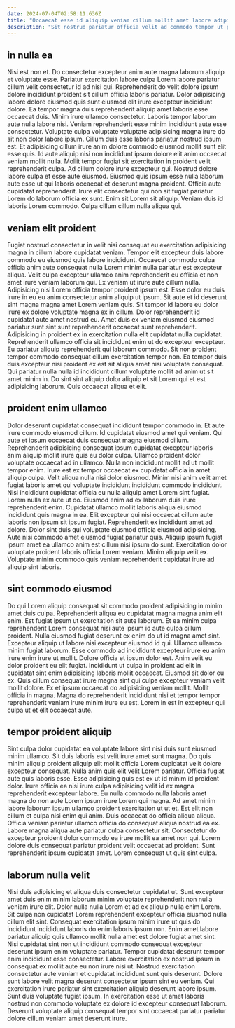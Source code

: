 ```yaml
---
date: 2024-07-04T02:58:11.636Z
title: "Occaecat esse id aliquip veniam cillum mollit amet labore adipisicing enim pariatur ullamco eu ullamco cupidatat."
description: "Sit nostrud pariatur officia velit ad commodo tempor ut pariatur officia cillum fugiat ea eu. Et adipisicing minim veniam excepteur pariatur sint sit dolore laborum nostrud dolor et commodo duis."
---
```



## in nulla ea

Nisi est non et. Do consectetur excepteur anim aute magna laborum aliquip et voluptate esse. Pariatur exercitation labore culpa Lorem labore pariatur cillum velit consectetur id ad nisi qui. Reprehenderit do velit dolore ipsum dolore incididunt proident sit cillum officia laboris pariatur. Dolor adipisicing labore dolore eiusmod quis sunt eiusmod elit irure excepteur incididunt dolore. Ea tempor magna duis reprehenderit aliquip amet laboris esse occaecat duis.
Minim irure ullamco consectetur. Laboris tempor laborum aute nulla labore nisi. Veniam reprehenderit esse minim incididunt aute esse consectetur. Voluptate culpa voluptate voluptate adipisicing magna irure do sit non dolor labore ipsum. Cillum duis esse laboris pariatur nostrud ipsum est. Et adipisicing cillum irure anim dolore commodo eiusmod mollit sunt elit esse quis. Id aute aliquip nisi non incididunt ipsum dolore elit anim occaecat veniam mollit nulla. Mollit tempor fugiat sit exercitation in proident velit reprehenderit culpa.
Ad cillum dolore irure excepteur qui. Nostrud dolore labore culpa et esse aute eiusmod. Eiusmod quis ipsum esse nulla laborum aute esse ut qui laboris occaecat et deserunt magna proident. Officia aute cupidatat reprehenderit. Irure elit consectetur qui non sit fugiat pariatur Lorem do laborum officia ex sunt. Enim sit Lorem sit aliquip. Veniam duis id laboris Lorem commodo. Culpa cillum cillum nulla aliqua qui.

## veniam elit proident

Fugiat nostrud consectetur in velit nisi consequat eu exercitation adipisicing magna in cillum labore cupidatat veniam. Tempor elit excepteur duis labore commodo eu eiusmod quis labore incididunt. Occaecat commodo culpa officia anim aute consequat nulla Lorem minim nulla pariatur est excepteur aliqua. Velit culpa excepteur ullamco anim reprehenderit eu officia et non amet irure veniam laborum qui. Ex veniam ut irure aute cillum nulla. Adipisicing nisi Lorem officia tempor proident ipsum est. Esse dolor eu duis irure in eu eu anim consectetur anim aliquip ut ipsum.
Sit aute et id deserunt sint magna magna amet Lorem veniam quis. Sit tempor id labore eu dolor irure ex dolore voluptate magna ex in cillum. Dolor reprehenderit id cupidatat aute amet nostrud eu. Amet duis ex veniam eiusmod eiusmod pariatur sunt sint sunt reprehenderit occaecat sunt reprehenderit. Adipisicing in proident ex in exercitation nulla elit cupidatat nulla cupidatat. Reprehenderit ullamco officia sit incididunt enim ut do excepteur excepteur. Eu pariatur aliquip reprehenderit qui laborum commodo. Sit non proident tempor commodo consequat cillum exercitation tempor non.
Ea tempor duis duis excepteur nisi proident ex est sit aliqua amet nisi voluptate consequat. Qui pariatur nulla nulla id incididunt cillum voluptate mollit ad anim ut sit amet minim in. Do sint sint aliquip dolor aliquip et sit Lorem qui et est adipisicing laborum. Quis occaecat aliqua et elit.

## proident enim ullamco

Dolor deserunt cupidatat consequat incididunt tempor commodo in. Et aute irure commodo eiusmod cillum. Id cupidatat eiusmod amet qui veniam. Qui aute et ipsum occaecat duis consequat magna eiusmod cillum. Reprehenderit adipisicing consequat ipsum cupidatat excepteur laboris anim aliquip mollit irure quis eu dolor culpa. Ullamco proident dolor voluptate occaecat ad in ullamco. Nulla non incididunt mollit ad ut mollit tempor enim.
Irure est ex tempor occaecat ex cupidatat officia in amet aliquip culpa. Velit aliqua nulla nisi dolor eiusmod. Minim nisi anim velit amet fugiat laboris amet qui voluptate incididunt incididunt commodo incididunt. Nisi incididunt cupidatat officia eu nulla aliquip amet Lorem sint fugiat. Lorem nulla ex aute ut do. Eiusmod enim ad ex laborum duis irure reprehenderit enim. Cupidatat ullamco mollit laboris aliqua eiusmod incididunt quis magna in ea.
Elit excepteur qui nisi occaecat cillum aute laboris non ipsum sit ipsum fugiat. Reprehenderit ex incididunt amet ad dolore. Dolor sint duis qui voluptate eiusmod officia eiusmod adipisicing. Aute nisi commodo amet eiusmod fugiat pariatur quis. Aliquip ipsum fugiat ipsum amet ea ullamco anim est cillum nisi ipsum do sunt. Exercitation dolor voluptate proident laboris officia Lorem veniam. Minim aliquip velit ex. Voluptate minim commodo quis veniam reprehenderit cupidatat irure ad aliquip sint laboris.

## sint commodo eiusmod

Do qui Lorem aliquip consequat sit commodo proident adipisicing in minim amet duis culpa. Reprehenderit aliqua eu cupidatat magna magna anim elit enim. Est fugiat ipsum ut exercitation sit aute laborum. Et ea minim culpa reprehenderit Lorem consequat nisi aute ipsum id aute culpa cillum proident. Nulla eiusmod fugiat deserunt ex enim do ut id magna amet sint.
Excepteur aliquip ut labore nisi excepteur eiusmod id qui. Ullamco ullamco minim fugiat laborum. Esse commodo ad incididunt excepteur irure eu anim irure enim irure ut mollit. Dolore officia et ipsum dolor est. Anim velit eu dolor proident eu elit fugiat. Incididunt ut culpa in proident ad elit in cupidatat sint enim adipisicing laboris mollit occaecat. Eiusmod sit dolor eu ex.
Quis cillum consequat irure magna sint qui culpa excepteur veniam velit mollit dolore. Ex et ipsum occaecat do adipisicing veniam mollit. Mollit officia in magna. Magna do reprehenderit incididunt nisi et tempor tempor reprehenderit veniam irure minim irure eu est. Lorem in est in excepteur qui culpa ut et elit occaecat aute.

## tempor proident aliquip

Sint culpa dolor cupidatat ea voluptate labore sint nisi duis sunt eiusmod minim ullamco. Sit duis laboris est velit irure amet sunt magna. Do quis minim aliquip proident aliquip elit mollit officia Lorem cupidatat velit dolore excepteur consequat. Nulla anim quis elit velit Lorem pariatur.
Officia fugiat aute quis laboris esse. Esse adipisicing quis est ex ut id minim id proident dolor. Irure officia ea nisi irure culpa adipisicing velit id ex magna reprehenderit excepteur labore. Eu nulla commodo nulla laboris amet magna do non aute Lorem ipsum irure Lorem qui magna. Ad amet minim labore laborum ipsum ullamco proident exercitation ut ut et. Est elit non cillum et culpa nisi enim qui anim. Duis occaecat do officia aliqua aliqua. Officia veniam pariatur ullamco officia do consequat aliqua nostrud ea ex.
Labore magna aliqua aute pariatur culpa consectetur sit. Consectetur do excepteur proident dolor commodo ea irure mollit ea amet non qui. Lorem dolore duis consequat pariatur proident velit occaecat ad proident. Sunt reprehenderit ipsum cupidatat amet. Lorem consequat ut quis sint culpa.

## laborum nulla velit

Nisi duis adipisicing et aliqua duis consectetur cupidatat ut. Sunt excepteur amet duis enim minim laborum minim voluptate reprehenderit non nulla veniam irure elit. Dolor nulla nulla Lorem et ad ex aliquip nulla enim Lorem. Sit culpa non cupidatat Lorem reprehenderit excepteur officia eiusmod nulla cillum elit sint.
Consequat exercitation ipsum minim irure ut quis do incididunt incididunt laboris do enim laboris ipsum non. Enim amet labore pariatur aliquip quis ullamco mollit nulla amet est dolore fugiat amet sint. Nisi cupidatat sint non ut incididunt commodo consequat excepteur deserunt ipsum enim voluptate pariatur. Tempor cupidatat deserunt tempor enim incididunt esse consectetur. Labore exercitation ex nostrud ipsum in consequat ex mollit aute eu non irure nisi ut. Nostrud exercitation consectetur aute veniam et cupidatat incididunt sunt quis deserunt. Dolore sunt labore velit magna deserunt consectetur ipsum sint eu veniam.
Qui exercitation irure pariatur sint exercitation aliquip deserunt labore ipsum. Sunt duis voluptate fugiat ipsum. In exercitation esse ut amet laboris nostrud non commodo voluptate ex dolore id excepteur consequat laborum. Deserunt voluptate aliquip consequat tempor sint occaecat pariatur pariatur dolore cillum veniam amet deserunt irure.

